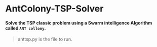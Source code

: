# AntColony-TSP-Solver

#### Solve the TSP classic problem using a Swarm intelligence Algorithm called `ANT collony`.

> anttsp.py is the file to run.
